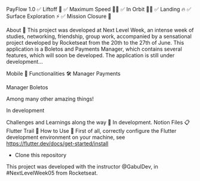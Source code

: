 PayFlow 1.0
✅ Liftoff 💪
✅ Maximum Speed 🏃‍♂️
✅ In Orbit 👨‍🚀
✅ Landing 🔥
✅ Surface Exploration ⚡
✅ Mission Closure 💜

About 📖
This project was developed at Next Level Week, an intense week of studies, networking, friendship, group work, accompanied by a sensational project developed by Rocketseat from the 20th to the 27th of June.
This application is a Boletos and Payments Manager, which contains several features, which will soon be developed.
The application is still under development...

Mobile 📱
Functionalities 🛠️
Manager Payments

Manager Boletos

Among many other amazing things!

In development

Challenges and Learnings along the way 🤯
In development.
Notion Files 📋
Flutter Trail 🚀
How to Use 🤔
First of all, correctly configure the Flutter development environment on your machine, see https://flutter.dev/docs/get-started/install

- Clone this repository

This project was developed with the instructor @GabulDev, in #NextLevelWeek05 from Rocketseat.